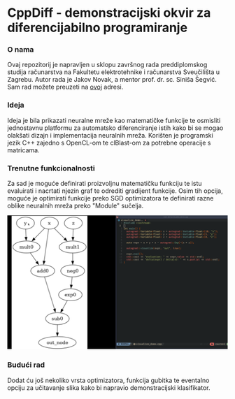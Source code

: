 # CppDiff - demonstracijski okvir za diferencijabilno programiranje

### O nama
Ovaj repozitorij je napravljen u sklopu završnog rada preddiplomskog studija računarstva na Fakultetu elektrotehnike i računarstva Sveučilišta u Zagrebu.
Autor rada je Jakov Novak, a mentor prof. dr. sc. Siniša Šegvić.
Sam rad možete preuzeti na [ovoj](docs/rad/rad.pdf) adresi.

### Ideja
Ideja je bila prikazati neuralne mreže kao matematičke funkcije te osmisliti jednostavnu platformu za automatsko diferenciranje istih kako bi se mogao olakšati dizajn i implementacija neuralnih mreža. Korišten je programski jezik C++ zajedno s OpenCL-om te clBlast-om za potrebne operacije s matricama.

### Trenutne funkcionalnosti
Za sad je moguće definirati proizvoljnu matematičku funkciju te istu evaluirati i nacrtati njezin graf te odrediti gradijent funkcije.
Osim tih opcija, moguće je optimirati funkcije preko SGD optimizatora te definirati razne oblike neuralnih mreža preko "Module" sučelja.

![graf funkcije: x*y + x - exp(-x*y)](./pics/demo1.png)

### Budući rad
Dodat ću još nekoliko vrsta optimizatora, funkcija gubitka te eventalno opciju za učitavanje slika kako bi napravio demonstracijski klasifikator.
